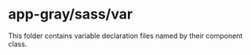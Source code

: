 # app-gray/sass/var

This folder contains variable declaration files named by their component class.
